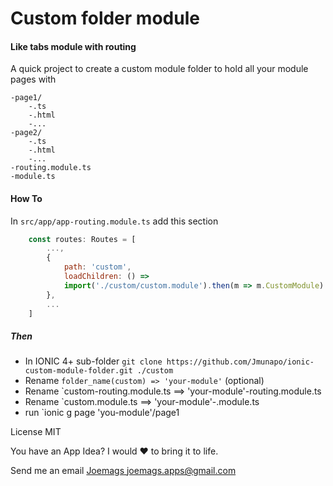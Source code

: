 # Custom folder module

#### Like tabs module with routing

A quick project to create a custom module folder to hold all your module pages with

    -page1/
        -.ts
        -.html
        -...
    -page2/
        -.ts
        -.html
        -...
    -routing.module.ts
    -module.ts

#### How To
In ` src/app/app-routing.module.ts ` add this section
```js
    const routes: Routes = [
        ...,
        {
            path: 'custom',
            loadChildren: () =>
            import('./custom/custom.module').then(m => m.CustomModule)
        },
        ...
    ]
```

##### Then

- In IONIC 4+ sub-folder `git clone https://github.com/Jmunapo/ionic-custom-module-folder.git ./custom`
- Rename `folder_name(custom) => 'your-module'` (optional)
- Rename `custom-routing.module.ts ==> 'your-module'-routing.module.ts
- Rename `custom.module.ts ==> 'your-module'-.module.ts
- run `ionic g page 'you-module'/page1

License MIT

You have an App Idea? I would ❤️ to bring it to life.

Send me an email [Joemags joemags.apps@gmail.com](mailto:joemags.apps@gmail.com?subject=[GitHub]%20I%20Have%20an%20Idea)